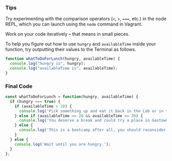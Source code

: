 ### Tips

Try experimenting with the comparison operators (`<`, `>`, `===`, etc.) in the node REPL, which you can launch using the `node` command in Vagrant.

Work on your code iteratively – that means in small pieces. 

To help you figure out how to use `hungry` and `availableTime` inside your function, try outputting their values to the Terminal as follows.

``` javascript
function whatToDoForLunch(hungry, availableTime) {
  console.log("hungry is", hungry); 
  console.log("availableTime is", availableTime);
}
```

### Final Code

``` javascript
const whatToDoForLunch = function(hungry, availableTime) {
  if (hungry === true) {
    if (availableTime < 20) {
      console.log('Pick something up and eat it back in the Lab or in the kitchen, where you can get to know your fellow classmates.');
    } else if (availableTime >= 20 && availableTime <= 30) {
      console.log('You deserve a break and could try a place in Gastown.');
    } else {
      console.log('This is a bootcamp after all, you should reconsider how much time you have.');
    }
  } else {
    console.log('Wait until you are hungry.');
  }
};
```
